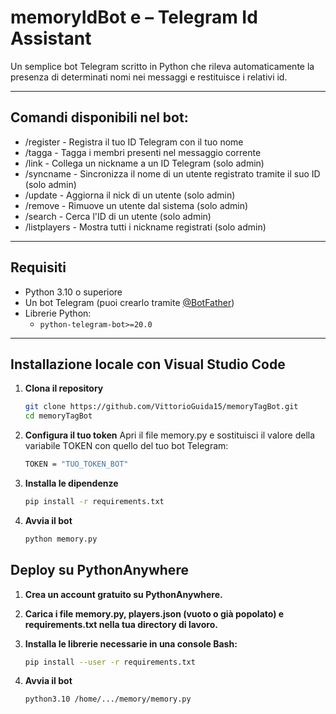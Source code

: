 # memoryIdBot e – Telegram Id Assistant

Un semplice bot Telegram scritto in Python che rileva automaticamente la presenza di determinati nomi nei messaggi e restituisce i relativi id.

---


## Comandi disponibili nel bot:

- /register - Registra il tuo ID Telegram con il tuo nome
- /tagga - Tagga i membri presenti nel messaggio corrente
- /link - Collega un nickname a un ID Telegram (solo admin)
- /syncname - Sincronizza il nome di un utente registrato tramite il suo ID (solo admin)
- /update - Aggiorna il nick di un utente (solo admin)
- /remove - Rimuove un utente dal sistema (solo admin)
- /search - Cerca l'ID di un utente (solo admin)
- /listplayers - Mostra tutti i nickname registrati (solo admin)

---

##  Requisiti

- Python 3.10 o superiore
- Un bot Telegram (puoi crearlo tramite [@BotFather](https://t.me/BotFather))
- Librerie Python:
  - `python-telegram-bot>=20.0`

---

## Installazione locale con Visual Studio Code

1. **Clona il repository**

   ```bash
   git clone https://github.com/VittorioGuida15/memoryTagBot.git
   cd memoryTagBot

2. **Configura il tuo token**
  Apri il file memory.py e sostituisci il valore della variabile TOKEN con quello del tuo bot Telegram:

   ```bash
   TOKEN = "TUO_TOKEN_BOT"

3. **Installa le dipendenze**
    ```bash
    pip install -r requirements.txt  

4. **Avvia il bot**
    ```bash
    python memory.py
    
## Deploy su PythonAnywhere
1. **Crea un account gratuito su PythonAnywhere.**

2. **Carica i file memory.py, players.json (vuoto o già popolato) e requirements.txt nella tua directory di lavoro.**

3. **Installa le librerie necessarie in una console Bash:**
    ```bash    
    pip install --user -r requirements.txt

4. **Avvia il bot**
    ```bash
    python3.10 /home/.../memory/memory.py

